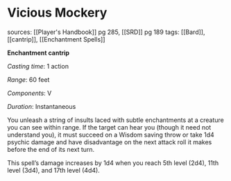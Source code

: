 # Vicious Mockery
sources: [[Player's Handbook]] pg 285, [[SRD]] pg 189
tags: [[Bard]], [[cantrip]], [[Enchantment Spells]]

**Enchantment cantrip**

*Casting time*: 1 action

*Range*: 60 feet

*Components*: V

*Duration*: Instantaneous

You unleash a string of insults laced with subtle enchantments at a creature you can see within range. If the target can hear you (though it need not understand you), it must succeed on a Wisdom saving throw or take 1d4 psychic damage and have disadvantage on the next attack roll it makes before the end of its next turn.

This spell’s damage increases by 1d4 when you reach 5th level (2d4), 11th level (3d4), and 17th level (4d4).
